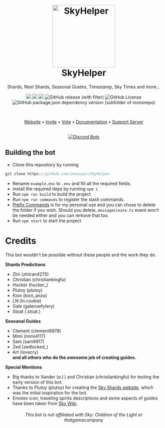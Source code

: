 
<h1 align="center">
  <br>
  <a href="https://github.com/imnaiyar/SkyHelper"><img src="https://skyhelper.xyz/assets/img/boticon.png" height="200" alt="SkyHelper"></a>
  <br>
  SkyHelper
  <br>
</h1>

<p align="center">Shards, Next Shards, Seasonal Guides, Timestamp, Sky Times and more...</p>
<p align="center"><img src="https://img.shields.io/badge/javascript-%23323330.svg?style=for-the-badge&logo=javascript&logoColor=%23F7DF1E"/> <img src="https://img.shields.io/badge/MongoDB-%234ea94b.svg?style=for-the-badge&logo=mongodb&logoColor=white"/> <img src="https://img.shields.io/github/stars/imnaiyar/SkyHelper"/> <img alt="GitHub release (with filter)" src="https://img.shields.io/github/v/release/imnaiyar/SkyHelper"> <img alt="GitHub License" src="https://img.shields.io/github/license/imnaiyar/SkyHelper">
 <img alt="GitHub package.json dependency version (subfolder of monorepo)" src="https://img.shields.io/github/package-json/dependency-version/imnaiyar/SkyHelper/discord.js">
 </p>
<br>

<p align="center">
  <a href="https://skyhelper.xyz">Website</a>
  •
  <a href="https://skyhelper.xyz/invite">Invite</a>
  •
  <a href="https://skyhelper.xyz/vote">Vote</a>
  •
  <a href="https://docs.skyhelper.xyz">Documentation</a>
  •
  <a href="https://discord.com/invite/u9zUjWbbQ4">Support Server</a>
</p>

<br>
<div align="center">
  <a href="https://top.gg/bot/1121541967730450574">
    <img src="https://top.gg/api/widget/1121541967730450574.svg" alt="Discord Bots">
  </a>
</div>

## Building the bot
- Clone this repository by running
```js
git clone https://github.com/imnaiyar/SkyHelper
```
- Rename `example.env` to `.env` and fill all the required fields.
- Install the required deps by running `npm i`
- Run `npm run build` to build the project
- Run ```npm run commands``` to register the slash commands.
- [Prefix Commands](https://github.com/imnaiyar/SkyHelper/tree/main/src%2Fcommands%2Fprefix) is for my personal use and you can chose to delete the folder if you wish. Should you delete, `messageCreate.ts` event won't be needed either and you can remove that too.
- Run `npm start` to start the project
# Credits
This bot wouldn't be possible without these people and the work they do.    
  
**__Shards Predictions__**
- Zhii (zhiiran4275)
- Christian (christiankingfu)
- Hucker (hucker_)  
- Plutoy (plutoy)  
- Kion (kion_anzu)  
- LN (ln.cookie)  
- Gale (galerowfylery)  
- Stoat (.stoat.)  
  
**__Seosanal Guides__**  
- Clement (clement8978)  
- Mimi (mimi4117)  
- Sam (sam6917)  
- Zed (zedlocked_)  
- Art (lovecry)  
**and all others who do the awesome job of creating guides.**  
  
**__Special Mentions__**  
- Big thanks to Xander (_a.l._) and Christian (christiankingfu) for testing the early version of this bot.  
- Thanks to Plutoy (plutoy) for creating the [Sky Shards website](https://sky-shards.pages.dev/), which was the initial inspiration for the bot.  
- Emotes icon, traveling spirits descriptions and some aspects of guides have been taken from [Sky Wiki](https://sky-children-of-the-light.fandom.com/wiki/Sky:_Children_of_the_Light_Wiki).

<h6 align="center">This bot is not affiliated with Sky: Children of the Light or thatgamecompany<h6>
